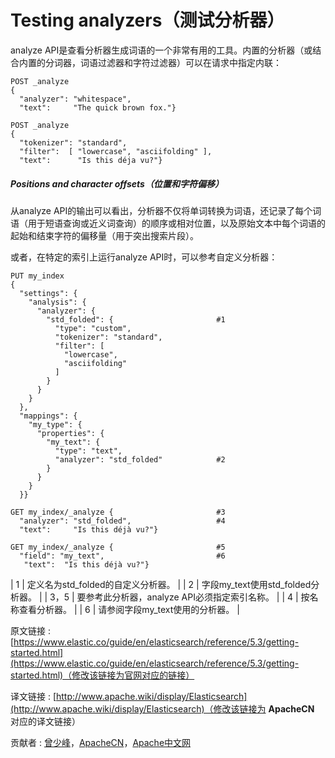 # Testing analyzers（测试分析器）

analyze API是查看分析器生成词语的一个非常有用的工具。内置的分析器（或结合内置的分词器，词语过滤器和字符过滤器）可以在请求中指定内联：

```
POST _analyze
{
  "analyzer": "whitespace",
  "text":     "The quick brown fox."}

POST _analyze
{
  "tokenizer": "standard",
  "filter":  [ "lowercase", "asciifolding" ],
  "text":      "Is this déja vu?"}
```

##### Positions and character offsets（位置和字符偏移）

从analyze API的输出可以看出，分析器不仅将单词转换为词语，还记录了每个词语（用于短语查询或近义词查询）的顺序或相对位置，以及原始文本中每个词语的起始和结束字符的偏移量（用于突出搜索片段）。

或者，在特定的索引上运行analyze API时，可以参考自定义分析器：

```
PUT my_index
{
  "settings": {
    "analysis": {
      "analyzer": {
        "std_folded": {                       #1
          "type": "custom",
          "tokenizer": "standard",
          "filter": [
            "lowercase",
            "asciifolding"
          ]
        }
      }
    }
  },
  "mappings": {
    "my_type": {
      "properties": {
        "my_text": {
          "type": "text",
          "analyzer": "std_folded"            #2
        }
      }
    }
  }}

GET my_index/_analyze {                       #3
  "analyzer": "std_folded",                   #4
  "text":     "Is this déjà vu?"}

GET my_index/_analyze {                       #5
  "field": "my_text",                         #6
   "text":  "Is this déjà vu?"}
```

| 1 | 定义名为std_folded的自定义分析器。 |
| 2 | 字段my_text使用std_folded分析器。 |
| 3，5 | 要参考此分析器，analyze API必须指定索引名称。 |
| 4 | 按名称查看分析器。 |
| 6 | 请参阅字段my_text使用的分析器。 |

原文链接 : [https://www.elastic.co/guide/en/elasticsearch/reference/5.3/getting-started.html](https://www.elastic.co/guide/en/elasticsearch/reference/5.3/getting-started.html)（修改该链接为官网对应的链接）

译文链接 : [http://www.apache.wiki/display/Elasticsearch](http://www.apache.wiki/display/Elasticsearch)（修改该链接为 **ApacheCN** 对应的译文链接）

贡献者 : [曾少峰](/display/~zengshaofeng)，[ApacheCN](/display/~apachecn)，[Apache中文网](/display/~apachechina)